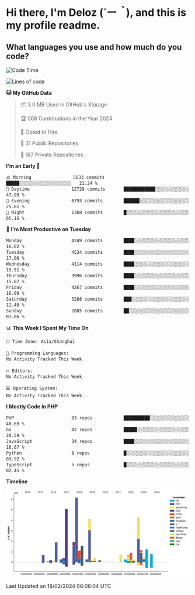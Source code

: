 # **Hi there, I'm Deloz (*´ー｀*), and this is my profile readme.**

## **What languages you use and how much do you code?**

<!--START_SECTION:waka-->
![Code Time](http://img.shields.io/badge/Code%20Time-3%2C319%20hrs%2021%20mins-blue)

![Lines of code](https://img.shields.io/badge/From%20Hello%20World%20I%27ve%20Written-34.8%20million%20lines%20of%20code-blue)

**🐱 My GitHub Data** 

> 📦 3.0 MB Used in GitHub's Storage 
 > 
> 🏆 568 Contributions in the Year 2024
 > 
> 💼 Opted to Hire
 > 
> 📜 31 Public Repositories 
 > 
> 🔑 187 Private Repositories 
 > 
**I'm an Early 🐤** 

```text
🌞 Morning                5633 commits        █████░░░░░░░░░░░░░░░░░░░░   21.24 % 
🌆 Daytime                12729 commits       ████████████░░░░░░░░░░░░░   47.99 % 
🌃 Evening                6793 commits        ██████░░░░░░░░░░░░░░░░░░░   25.61 % 
🌙 Night                  1368 commits        █░░░░░░░░░░░░░░░░░░░░░░░░   05.16 % 
```
📅 **I'm Most Productive on Tuesday** 

```text
Monday                   4249 commits        ████░░░░░░░░░░░░░░░░░░░░░   16.02 % 
Tuesday                  4524 commits        ████░░░░░░░░░░░░░░░░░░░░░   17.06 % 
Wednesday                4114 commits        ████░░░░░░░░░░░░░░░░░░░░░   15.51 % 
Thursday                 3996 commits        ████░░░░░░░░░░░░░░░░░░░░░   15.07 % 
Friday                   4267 commits        ████░░░░░░░░░░░░░░░░░░░░░   16.09 % 
Saturday                 3288 commits        ███░░░░░░░░░░░░░░░░░░░░░░   12.40 % 
Sunday                   2085 commits        ██░░░░░░░░░░░░░░░░░░░░░░░   07.86 % 
```


📊 **This Week I Spent My Time On** 

```text
🕑︎ Time Zone: Asia/Shanghai

💬 Programming Languages: 
No Activity Tracked This Week

🔥 Editors: 
No Activity Tracked This Week

💻 Operating System: 
No Activity Tracked This Week
```

**I Mostly Code in PHP** 

```text
PHP                      83 repos            ██████████░░░░░░░░░░░░░░░   40.69 % 
Go                       42 repos            █████░░░░░░░░░░░░░░░░░░░░   20.59 % 
JavaScript               34 repos            ████░░░░░░░░░░░░░░░░░░░░░   16.67 % 
Python                   8 repos             █░░░░░░░░░░░░░░░░░░░░░░░░   03.92 % 
TypeScript               5 repos             █░░░░░░░░░░░░░░░░░░░░░░░░   02.45 % 
```



**Timeline**

![Lines of Code chart](https://raw.githubusercontent.com/deloz/deloz/main/assets/bar_graph.png)


 Last Updated on 18/02/2024 06:06:04 UTC
<!--END_SECTION:waka-->
